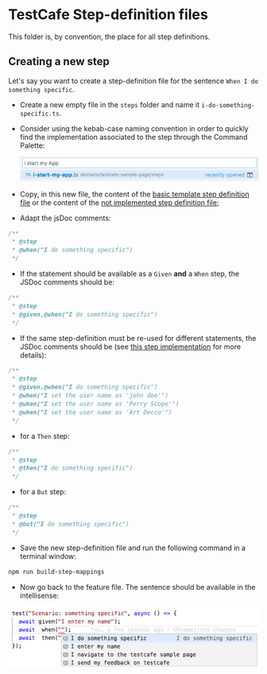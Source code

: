 # TestCafe Step-definition files

This folder is, by convention, the place for all step definitions.

## Creating a new step

Let's say you want to create a step-definition file for the sentence `When I do something specific`.

- Create a new empty file in the `steps` folder and name it `i-do-something-specific.ts`.

- Consider using the kebab-case naming convention in order to quickly find the implementation associated to the step through the Command Palette:

  ![find the step implementation](../.media/screenshot05.png)

- Copy, in this new file, the content of the [basic template step definition file](../step-templates/basic-template-step.ts) or the content of the [not implemented step definition file](../step-templates/not-implemented-step.ts);

- Adapt the jsDoc comments:

```js
/**
 * @step
 * @when("I do something specific")
 */
```

- If the statement should be available as a `Given` **and** a `When` step, the JSDoc comments should be:

```js
/**
 * @step
 * @given,@when("I do something specific")
 */
```

- If the same step-definition must be re-used for different statements, the JSDoc comments should be (see [this step implementation](a-xxx-message-should-appear-with-my-name.ts) for more details):

```js
/**
 * @step
 * @given,@when("I do something specific")
 * @when("I set the user name as 'john doe'")
 * @when("I set the user name as 'Perry Scope'")
 * @when("I set the user name as 'Art Decco'")
 */
```

- for a `Then` step:

```js
/**
 * @step
 * @then("I do something specific")
 */
```

- for a `But` step:

```js
/**
 * @step
 * @but("I do something specific")
 */
```

- Save the new step-definition file and run the following command in a terminal window:

```sh
npm run build-step-mappings
```

- Now go back to the feature file. The sentence should be available in the intellisense:

![demo](../.media/screenshot09.png)
